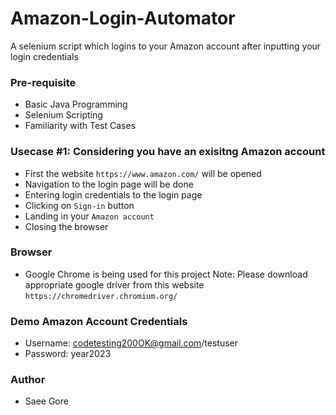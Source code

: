 # Amazon-Login-Automator
A selenium script which logins to your Amazon account after inputting your login credentials

### Pre-requisite
- Basic Java Programming
- Selenium Scripting
- Familiarity with Test Cases

### Usecase #1: Considering you have an exisitng Amazon account

- First the website `https://www.amazon.com/` will be opened
- Navigation to the login page will be done
- Entering login credentials to the login page
- Clicking on `Sign-in` button
- Landing in your `Amazon account`
- Closing the browser

### Browser 
- Google Chrome is being used for this project
Note: Please download appropriate google driver from this website `https://chromedriver.chromium.org/`


### Demo Amazon Account Credentials 
- Username: codetesting200OK@gmail.com/testuser
- Password: year2023

### Author
- Saee Gore
